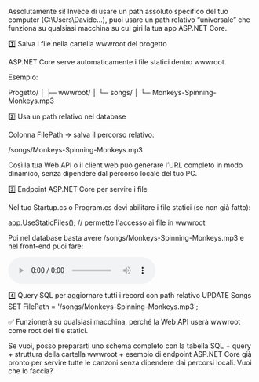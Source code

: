 Assolutamente sì! Invece di usare un path assoluto specifico del tuo computer (C:\Users\Davide…), puoi usare un path relativo “universale” che funziona su qualsiasi macchina su cui giri la tua app ASP.NET Core.

1️⃣ Salva i file nella cartella wwwroot del progetto

ASP.NET Core serve automaticamente i file statici dentro wwwroot.

Esempio:

Progetto/
│
├─ wwwroot/
│  └─ songs/
│      └─ Monkeys-Spinning-Monkeys.mp3

2️⃣ Usa un path relativo nel database

Colonna FilePath → salva il percorso relativo:

/songs/Monkeys-Spinning-Monkeys.mp3


Così la tua Web API o il client web può generare l’URL completo in modo dinamico, senza dipendere dal percorso locale del tuo PC.

3️⃣ Endpoint ASP.NET Core per servire i file

Nel tuo Startup.cs o Program.cs devi abilitare i file statici (se non già fatto):

app.UseStaticFiles(); // permette l'accesso ai file in wwwroot


Poi nel database basta avere /songs/Monkeys-Spinning-Monkeys.mp3 e nel front-end puoi fare:

<audio controls>
    <source src="https://tuo-dominio.com/songs/Monkeys-Spinning-Monkeys.mp3" type="audio/mpeg">
</audio>

4️⃣ Query SQL per aggiornare tutti i record con path relativo
UPDATE Songs
SET FilePath = '/songs/Monkeys-Spinning-Monkeys.mp3';


✅ Funzionerà su qualsiasi macchina, perché la Web API userà wwwroot come root dei file statici.

Se vuoi, posso prepararti uno schema completo con la tabella SQL + query + struttura della cartella wwwroot + esempio di endpoint ASP.NET Core già pronto per servire tutte le canzoni senza dipendere dai percorsi locali. Vuoi che lo faccia?

